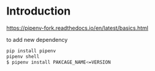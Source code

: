# Introduction 
https://pipenv-fork.readthedocs.io/en/latest/basics.html

to add new dependency

```bash
pip install pipenv
pipenv shell
$ pipenv install PAKCAGE_NAME<=VERSION
```
